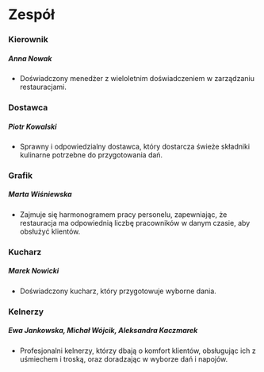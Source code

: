 # Zespół

### Kierownik

##### Anna Nowak 
- Doświadczony menedżer z wieloletnim doświadczeniem w zarządzaniu restauracjami.

### Dostawca

##### Piotr Kowalski 
- Sprawny i odpowiedzialny dostawca, który dostarcza świeże składniki kulinarne potrzebne do przygotowania dań.

### Grafik

##### Marta Wiśniewska 
- Zajmuje się harmonogramem pracy personelu, zapewniając, że restauracja ma odpowiednią liczbę pracowników w danym czasie, aby obsłużyć klientów.

### Kucharz

##### Marek Nowicki 
- Doświadczony kucharz, który przygotowuje wyborne dania.

### Kelnerzy

##### Ewa Jankowska, Michał Wójcik, Aleksandra Kaczmarek 
- Profesjonalni kelnerzy, którzy dbają o komfort klientów, obsługując ich z uśmiechem i troską, oraz doradzając w wyborze dań i napojów.
